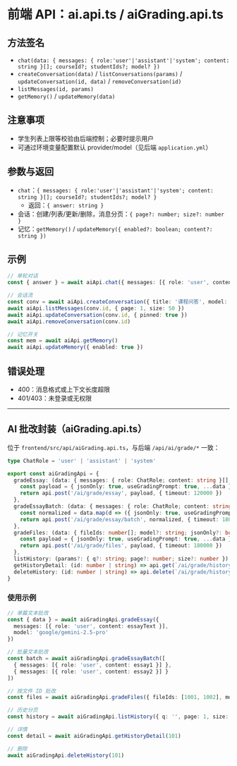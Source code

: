 # 前端 API：ai.api.ts / aiGrading.api.ts

## 方法签名
- `chat(data: { messages: { role:'user'|'assistant'|'system'; content: string }[]; courseId?; studentIds?; model? })`
- `createConversation(data)` / `listConversations(params)` / `updateConversation(id, data)` / `removeConversation(id)`
- `listMessages(id, params)`
- `getMemory()` / `updateMemory(data)`

## 注意事项
- 学生列表上限等校验由后端控制；必要时提示用户
- 可通过环境变量配置默认 provider/model（见后端 `application.yml`）

## 参数与返回
- `chat`：`{ messages: { role:'user'|'assistant'|'system'; content: string }[]; courseId?; studentIds?; model? }`
  - 返回：`{ answer: string }`
- 会话：创建/列表/更新/删除，消息分页：`{ page?: number; size?: number }`
- 记忆：`getMemory()` / `updateMemory({ enabled?: boolean; content?: string })`

## 示例
```ts
// 单轮对话
const { answer } = await aiApi.chat({ messages: [{ role: 'user', content: '你好' }] })

// 会话流
const conv = await aiApi.createConversation({ title: '课程问答', model: 'deepseek/deepseek-chat-v3.1' })
await aiApi.listMessages(conv.id, { page: 1, size: 50 })
await aiApi.updateConversation(conv.id, { pinned: true })
await aiApi.removeConversation(conv.id)

// 记忆开关
const mem = await aiApi.getMemory()
await aiApi.updateMemory({ enabled: true })
```

## 错误处理
- 400：消息格式或上下文长度超限
- 401/403：未登录或无权限

---

## AI 批改封装（aiGrading.api.ts）

位于 `frontend/src/api/aiGrading.api.ts`，与后端 `/api/ai/grade/*` 一致：

```ts
type ChatRole = 'user' | 'assistant' | 'system'

export const aiGradingApi = {
  gradeEssay: (data: { messages: { role: ChatRole; content: string }[]; model?: string; jsonOnly?: boolean; useGradingPrompt?: boolean }) => {
    const payload = { jsonOnly: true, useGradingPrompt: true, ...data }
    return api.post('/ai/grade/essay', payload, { timeout: 120000 })
  },
  gradeEssayBatch: (data: { messages: { role: ChatRole; content: string }[]; model?: string; jsonOnly?: boolean; useGradingPrompt?: boolean }[]) => {
    const normalized = data.map(d => ({ jsonOnly: true, useGradingPrompt: true, ...d }))
    return api.post('/ai/grade/essay/batch', normalized, { timeout: 180000 })
  },
  gradeFiles: (data: { fileIds: number[]; model?: string; jsonOnly?: boolean; useGradingPrompt?: boolean }) => {
    const payload = { jsonOnly: true, useGradingPrompt: true, ...data }
    return api.post('/ai/grade/files', payload, { timeout: 180000 })
  },
  listHistory: (params?: { q?: string; page?: number; size?: number }) => api.get('/ai/grade/history', { params }),
  getHistoryDetail: (id: number | string) => api.get(`/ai/grade/history/${id}`),
  deleteHistory: (id: number | string) => api.delete(`/ai/grade/history/${id}`).catch(() => api.post(`/ai/grade/history/${id}/delete`))
}
```

### 使用示例

```ts
// 单篇文本批改
const { data } = await aiGradingApi.gradeEssay({
  messages: [{ role: 'user', content: essayText }],
  model: 'google/gemini-2.5-pro'
})

// 批量文本批改
const batch = await aiGradingApi.gradeEssayBatch([
  { messages: [{ role: 'user', content: essay1 }] },
  { messages: [{ role: 'user', content: essay2 }] }
])

// 按文件 ID 批改
const files = await aiGradingApi.gradeFiles({ fileIds: [1001, 1002], model: 'google/gemini-2.5-pro' })

// 历史分页
const history = await aiGradingApi.listHistory({ q: '', page: 1, size: 20 })

// 详情
const detail = await aiGradingApi.getHistoryDetail(101)

// 删除
await aiGradingApi.deleteHistory(101)
```
